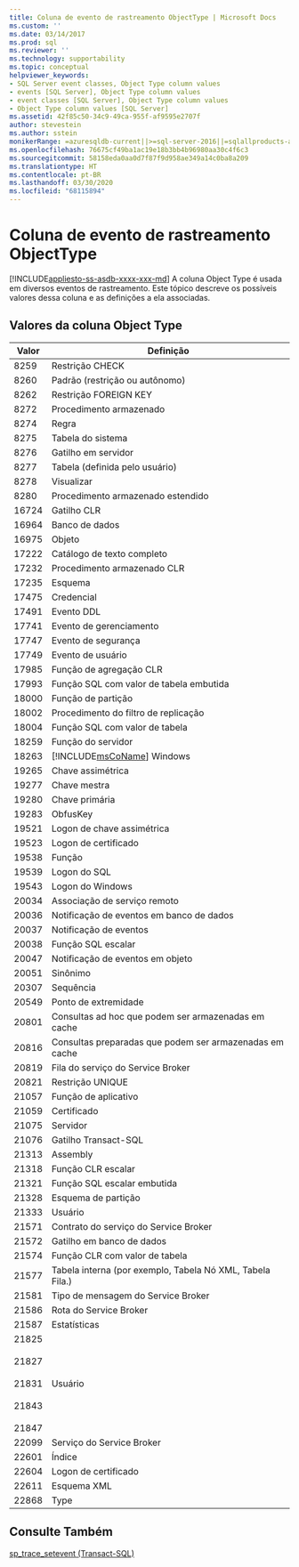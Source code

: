 ```yaml
---
title: Coluna de evento de rastreamento ObjectType | Microsoft Docs
ms.custom: ''
ms.date: 03/14/2017
ms.prod: sql
ms.reviewer: ''
ms.technology: supportability
ms.topic: conceptual
helpviewer_keywords:
- SQL Server event classes, Object Type column values
- events [SQL Server], Object Type column values
- event classes [SQL Server], Object Type column values
- Object Type column values [SQL Server]
ms.assetid: 42f85c50-34c9-49ca-955f-af9595e2707f
author: stevestein
ms.author: sstein
monikerRange: =azuresqldb-current||>=sql-server-2016||=sqlallproducts-allversions||>=sql-server-linux-2017||=azuresqldb-mi-current
ms.openlocfilehash: 76675cf49ba1ac19e18b3bb4b96980aa30c4f6c3
ms.sourcegitcommit: 58158eda0aa0d7f87f9d958ae349a14c0ba8a209
ms.translationtype: HT
ms.contentlocale: pt-BR
ms.lasthandoff: 03/30/2020
ms.locfileid: "68115894"
---
```

# <a name="objecttype-trace-event-column"></a>Coluna de evento de rastreamento ObjectType
[!INCLUDE[appliesto-ss-asdb-xxxx-xxx-md](../../includes/appliesto-ss-asdb-xxxx-xxx-md.md)]
  A coluna Object Type é usada em diversos eventos de rastreamento. Este tópico descreve os possíveis valores dessa coluna e as definições a ela associadas.  
  
## <a name="object-type-column-values"></a>Valores da coluna Object Type  
  
|Valor|Definição|  
|-----------|----------------|  
|8259|Restrição CHECK|  
|8260|Padrão (restrição ou autônomo)|  
|8262|Restrição FOREIGN KEY|  
|8272|Procedimento armazenado|  
|8274|Regra|  
|8275|Tabela do sistema|  
|8276|Gatilho em servidor|  
|8277|Tabela (definida pelo usuário)|  
|8278|Visualizar|  
|8280|Procedimento armazenado estendido|  
|16724|Gatilho CLR|  
|16964|Banco de dados|  
|16975|Objeto|  
|17222|Catálogo de texto completo|  
|17232|Procedimento armazenado CLR|  
|17235|Esquema|  
|17475|Credencial|  
|17491|Evento DDL|  
|17741|Evento de gerenciamento|  
|17747|Evento de segurança|  
|17749|Evento de usuário|  
|17985|Função de agregação CLR|  
|17993|Função SQL com valor de tabela embutida|  
|18000|Função de partição|  
|18002|Procedimento do filtro de replicação|  
|18004|Função SQL com valor de tabela|  
|18259|Função do servidor|  
|18263|[!INCLUDE[msCoName](../../includes/msconame-md.md)] Windows|  
|19265|Chave assimétrica|  
|19277|Chave mestra|  
|19280|Chave primária|  
|19283|ObfusKey|  
|19521|Logon de chave assimétrica|  
|19523|Logon de certificado|  
|19538|Função|  
|19539|Logon do SQL|  
|19543|Logon do Windows|  
|20034|Associação de serviço remoto|  
|20036|Notificação de eventos em banco de dados|  
|20037|Notificação de eventos|  
|20038|Função SQL escalar|  
|20047|Notificação de eventos em objeto|  
|20051|Sinônimo|  
|20307|Sequência|  
|20549|Ponto de extremidade|  
|20801|Consultas ad hoc que podem ser armazenadas em cache|  
|20816|Consultas preparadas que podem ser armazenadas em cache|  
|20819|Fila do serviço do Service Broker|  
|20821|Restrição UNIQUE|  
|21057|Função de aplicativo|  
|21059|Certificado|  
|21075|Servidor|  
|21076|Gatilho Transact-SQL|  
|21313|Assembly|  
|21318|Função CLR escalar|  
|21321|Função SQL escalar embutida|  
|21328|Esquema de partição|  
|21333|Usuário|  
|21571|Contrato do serviço do Service Broker|  
|21572|Gatilho em banco de dados|  
|21574|Função CLR com valor de tabela|  
|21577|Tabela interna (por exemplo, Tabela Nó XML, Tabela Fila.)|  
|21581|Tipo de mensagem do Service Broker|  
|21586|Rota do Service Broker|  
|21587|Estatísticas|  
|21825<br /><br /> 21827<br /><br /> 21831<br /><br /> 21843<br /><br /> 21847|Usuário|  
|22099|Serviço do Service Broker|  
|22601|Índice|  
|22604|Logon de certificado|  
|22611|Esquema XML|  
|22868|Type|  
  
## <a name="see-also"></a>Consulte Também  
 [sp_trace_setevent &#40;Transact-SQL&#41;](../../relational-databases/system-stored-procedures/sp-trace-setevent-transact-sql.md)  
  
  
